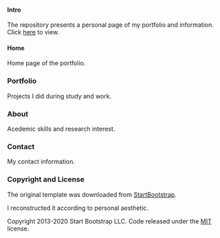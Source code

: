 #### Intro

The repository presents a personal page of my portfolio and information.
Click [here](https://github.com/StartBootstrap/startbootstrap-business-casual) to view.

#### Home

Home page of the portfolio.

### Portfolio

Projects I did during study and work. 

### About

Acedemic skills and research interest.

### Contact

My contact information.

### Copyright and License

The original template was downloaded from [StartBootstrap](https://startbootstrap.com/themes/business-casual/).

I reconstructed it according to personal aesthetic.

Copyright 2013-2020 Start Bootstrap LLC. Code released under the [MIT](https://github.com/StartBootstrap/startbootstrap-business-casual/blob/gh-pages/LICENSE) license.
